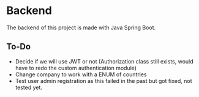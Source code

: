 # Backend
The backend of this project is made with Java Spring Boot.

## To-Do
* Decide if we will use JWT or not (Authorization class still exists, would have to redo the custom authentication module)
* Change company to work with a ENUM of countries
* Test user admin registration as this failed in the past but got fixed, not tested yet.
